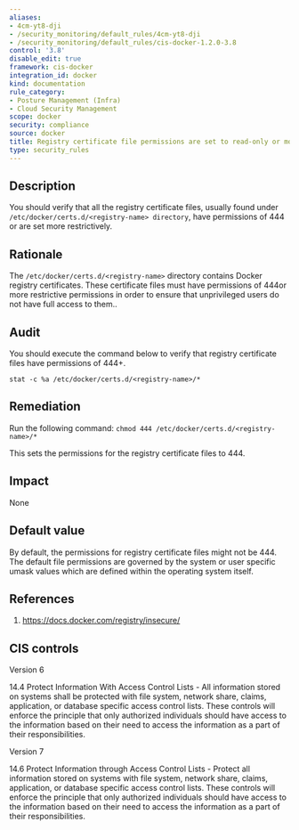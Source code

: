 ```yaml
---
aliases:
- 4cm-yt8-dji
- /security_monitoring/default_rules/4cm-yt8-dji
- /security_monitoring/default_rules/cis-docker-1.2.0-3.8
control: '3.8'
disable_edit: true
framework: cis-docker
integration_id: docker
kind: documentation
rule_category:
- Posture Management (Infra)
- Cloud Security Management
scope: docker
security: compliance
source: docker
title: Registry certificate file permissions are set to read-only or more restrictive
type: security_rules
---
```


## Description

You should verify that all the registry certificate files, usually found under `/etc/docker/certs.d/<registry-name> directory`, have permissions of 444 or are set more restrictively.

## Rationale

The `/etc/docker/certs.d/<registry-name>` directory contains Docker registry certificates. These certificate files must have permissions of 444or more restrictive permissions in order to ensure that unprivileged users do not have full access to them..

## Audit

You should execute the command below to verify that registry certificate files have permissions of 444+.

```
stat -c %a /etc/docker/certs.d/<registry-name>/*
```

## Remediation

Run the following command: `chmod 444 /etc/docker/certs.d/<registry-name>/*`

This sets the permissions for the registry certificate files to 444.

## Impact

None

## Default value

By default, the permissions for registry certificate files might not be 444. The default file permissions are governed by the system or user specific umask values which are defined within the operating system itself.

## References

1. https://docs.docker.com/registry/insecure/

## CIS controls

Version 6

14.4 Protect Information With Access Control Lists - All information stored on systems shall be protected with file system, network share, claims, application, or database specific access control lists. These controls will enforce the principle that only authorized individuals should have access to the information based on their need to access the information as a part of their responsibilities.

Version 7

14.6 Protect Information through Access Control Lists - Protect all information stored on systems with file system, network share, claims, application, or database specific access control lists. These controls will enforce the principle that only authorized individuals should have access to the information based on their need to access the information as a part of their responsibilities.
